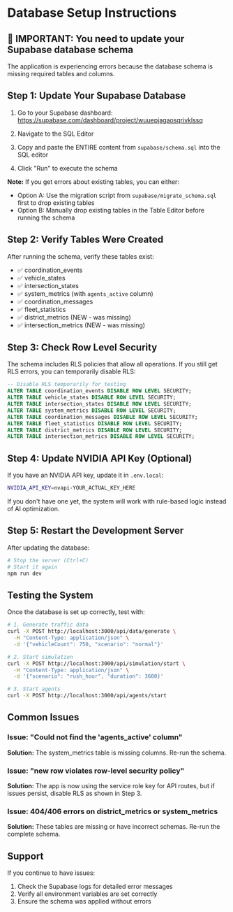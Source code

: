# Database Setup Instructions

## 🚨 IMPORTANT: You need to update your Supabase database schema

The application is experiencing errors because the database schema is missing required tables and columns.

## Step 1: Update Your Supabase Database

1. Go to your Supabase dashboard: https://supabase.com/dashboard/project/wuuepjagaosqrivklssq

2. Navigate to the SQL Editor

3. Copy and paste the ENTIRE content from `supabase/schema.sql` into the SQL editor

4. Click "Run" to execute the schema

**Note:** If you get errors about existing tables, you can either:
- Option A: Use the migration script from `supabase/migrate_schema.sql` first to drop existing tables
- Option B: Manually drop existing tables in the Table Editor before running the schema

## Step 2: Verify Tables Were Created

After running the schema, verify these tables exist:
- ✅ coordination_events
- ✅ vehicle_states  
- ✅ intersection_states
- ✅ system_metrics (with `agents_active` column)
- ✅ coordination_messages
- ✅ fleet_statistics
- ✅ district_metrics (NEW - was missing)
- ✅ intersection_metrics (NEW - was missing)

## Step 3: Check Row Level Security

The schema includes RLS policies that allow all operations. If you still get RLS errors, you can temporarily disable RLS:

```sql
-- Disable RLS temporarily for testing
ALTER TABLE coordination_events DISABLE ROW LEVEL SECURITY;
ALTER TABLE vehicle_states DISABLE ROW LEVEL SECURITY;
ALTER TABLE intersection_states DISABLE ROW LEVEL SECURITY;
ALTER TABLE system_metrics DISABLE ROW LEVEL SECURITY;
ALTER TABLE coordination_messages DISABLE ROW LEVEL SECURITY;
ALTER TABLE fleet_statistics DISABLE ROW LEVEL SECURITY;
ALTER TABLE district_metrics DISABLE ROW LEVEL SECURITY;
ALTER TABLE intersection_metrics DISABLE ROW LEVEL SECURITY;
```

## Step 4: Update NVIDIA API Key (Optional)

If you have an NVIDIA API key, update it in `.env.local`:

```bash
NVIDIA_API_KEY=nvapi-YOUR_ACTUAL_KEY_HERE
```

If you don't have one yet, the system will work with rule-based logic instead of AI optimization.

## Step 5: Restart the Development Server

After updating the database:

```bash
# Stop the server (Ctrl+C)
# Start it again
npm run dev
```

## Testing the System

Once the database is set up correctly, test with:

```bash
# 1. Generate traffic data
curl -X POST http://localhost:3000/api/data/generate \
  -H "Content-Type: application/json" \
  -d '{"vehicleCount": 750, "scenario": "normal"}'

# 2. Start simulation
curl -X POST http://localhost:3000/api/simulation/start \
  -H "Content-Type: application/json" \
  -d '{"scenario": "rush_hour", "duration": 3600}'

# 3. Start agents
curl -X POST http://localhost:3000/api/agents/start
```

## Common Issues

### Issue: "Could not find the 'agents_active' column"
**Solution:** The system_metrics table is missing columns. Re-run the schema.

### Issue: "new row violates row-level security policy"
**Solution:** The app is now using the service role key for API routes, but if issues persist, disable RLS as shown in Step 3.

### Issue: 404/406 errors on district_metrics or system_metrics
**Solution:** These tables are missing or have incorrect schemas. Re-run the complete schema.

## Support

If you continue to have issues:
1. Check the Supabase logs for detailed error messages
2. Verify all environment variables are set correctly
3. Ensure the schema was applied without errors

